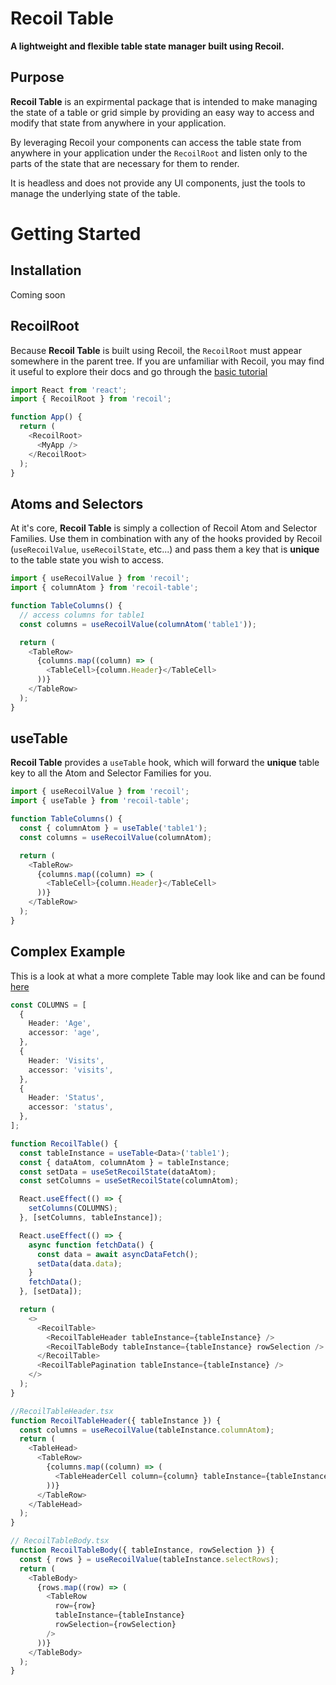 # Recoil Table

**A lightweight and flexible table state manager built using Recoil.**

## Purpose

**Recoil Table** is an expirmental package that is intended to make managing the state of a table or grid simple by providing an easy way to access and modify that state from anywhere in your application.

By leveraging Recoil your components can access the table state from anywhere in your application under the `RecoilRoot` and listen only to the parts of the state that are necessary for them to render.

It is headless and does not provide any UI components, just the tools to manage the underlying state of the table.

# Getting Started

## Installation

Coming soon

## RecoilRoot

Because **Recoil Table** is built using Recoil, the `RecoilRoot` must appear somewhere in the parent tree. If you are unfamiliar with Recoil, you may find it useful to explore their docs and go through the [basic tutorial](https://recoiljs.org/docs/basic-tutorial/intro)

```ts
import React from 'react';
import { RecoilRoot } from 'recoil';

function App() {
  return (
    <RecoilRoot>
      <MyApp />
    </RecoilRoot>
  );
}
```

## Atoms and Selectors

At it's core, **Recoil Table** is simply a collection of Recoil Atom and Selector Families.
Use them in combination with any of the hooks provided by Recoil (`useRecoilValue`, `useRecoilState`, etc...) and pass them a key that is **unique** to the table state you wish to access.

```ts
import { useRecoilValue } from 'recoil';
import { columnAtom } from 'recoil-table';

function TableColumns() {
  // access columns for table1
  const columns = useRecoilValue(columnAtom('table1'));

  return (
    <TableRow>
      {columns.map((column) => (
        <TableCell>{column.Header}</TableCell>
      ))}
    </TableRow>
  );
}
```

## useTable

**Recoil Table** provides a `useTable` hook, which will forward the **unique** table key to all the Atom and Selector Families for you.

```ts
import { useRecoilValue } from 'recoil';
import { useTable } from 'recoil-table';

function TableColumns() {
  const { columnAtom } = useTable('table1');
  const columns = useRecoilValue(columnAtom);

  return (
    <TableRow>
      {columns.map((column) => (
        <TableCell>{column.Header}</TableCell>
      ))}
    </TableRow>
  );
}
```

## Complex Example

This is a look at what a more complete Table may look like and can be found [here](https://github.com/rbaxter08/recoil-table/blob/main/packages/client/src/RecoilTable.tsx)

```ts
const COLUMNS = [
  {
    Header: 'Age',
    accessor: 'age',
  },
  {
    Header: 'Visits',
    accessor: 'visits',
  },
  {
    Header: 'Status',
    accessor: 'status',
  },
];

function RecoilTable() {
  const tableInstance = useTable<Data>('table1');
  const { dataAtom, columnAtom } = tableInstance;
  const setData = useSetRecoilState(dataAtom);
  const setColumns = useSetRecoilState(columnAtom);

  React.useEffect(() => {
    setColumns(COLUMNS);
  }, [setColumns, tableInstance]);

  React.useEffect(() => {
    async function fetchData() {
      const data = await asyncDataFetch();
      setData(data.data);
    }
    fetchData();
  }, [setData]);

  return (
    <>
      <RecoilTable>
        <RecoilTableHeader tableInstance={tableInstance} />
        <RecoilTableBody tableInstance={tableInstance} rowSelection />
      </RecoilTable>
      <RecoilTablePagination tableInstance={tableInstance} />
    </>
  );
}
```

```ts
//RecoilTableHeader.tsx
function RecoilTableHeader({ tableInstance }) {
  const columns = useRecoilValue(tableInstance.columnAtom);
  return (
    <TableHead>
      <TableRow>
        {columns.map((column) => (
          <TableHeaderCell column={column} tableInstance={tableInstance} />
        ))}
      </TableRow>
    </TableHead>
  );
}
```

```ts
// RecoilTableBody.tsx
function RecoilTableBody({ tableInstance, rowSelection }) {
  const { rows } = useRecoilValue(tableInstance.selectRows);
  return (
    <TableBody>
      {rows.map((row) => (
        <TableRow
          row={row}
          tableInstance={tableInstance}
          rowSelection={rowSelection}
        />
      ))}
    </TableBody>
  );
}
```
